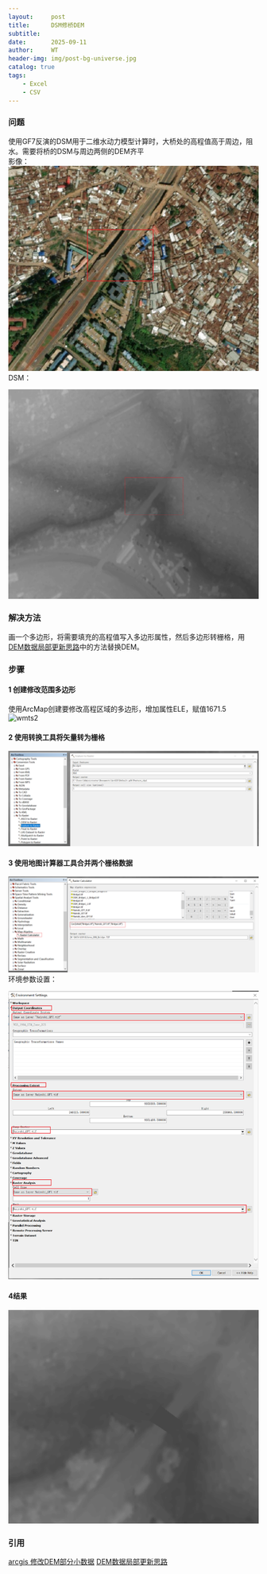 ```yaml
---
layout:     post
title:      DSM修桥DEM
subtitle:   
date:       2025-09-11
author:     WT
header-img: img/post-bg-universe.jpg
catalog: true
tags:
    - Excel
    - CSV      
---
```


### 问题

使用GF7反演的DSM用于二维水动力模型计算时，大桥处的高程值高于周边，阻水。需要将桥的DSM与周边两侧的DEM齐平   
影像：  
![wmts2](../img/D20250910_Kibera.png)  
DSM：  

![wmts2](../img/D20250910_GF7_DSM.png)  


### 解决方法
画一个多边形，将需要填充的高程值写入多边形属性，然后多边形转栅格，用[DEM数据局部更新思路](https://www.spatial.pro/2024/03/19/DEM%E6%95%B0%E6%8D%AE%E5%B1%80%E9%83%A8%E6%9B%B4%E6%96%B0%E6%80%9D%E8%B7%AF/)中的方法替换DEM。

### 步骤
#### 1 创建修改范围多边形  
使用ArcMap创建要修改高程区域的多边形，增加属性ELE，赋值1671.5  
![wmts2](http://www.spatial.pro/img/D20250910_Polygon.png)  

#### 2 使用转换工具将矢量转为栅格
![Alt text](../img/D20250910_2Rastyer.png)

#### 3 使用地图计算器工具合并两个栅格数据

![Alt text](../img/D20250910_Rastercalc.png)  
环境参数设置： 

![Alt text](../img/D20250910_params.png)
#### 4结果

![Alt text](../img/D20250910_Result.png)


### 引用  
[arcgis 修改DEM部分小数据](https://blog.csdn.net/ggs0709ssg/article/details/121925148) 
[DEM数据局部更新思路](https://www.spatial.pro/2024/03/19/DEM%E6%95%B0%E6%8D%AE%E5%B1%80%E9%83%A8%E6%9B%B4%E6%96%B0%E6%80%9D%E8%B7%AF/)
